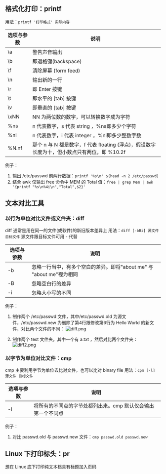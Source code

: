 ## 格式化打印：printf
用法：`printf '打印格式' 实际内容`

|选项与参数|说明|
|-|-|
|\a|警告声音输出|
|\b|即退格键(backspace)|
|\f|清除屏幕 (form feed)|
|\n|输出新的一行|
|\r|即 Enter 按键|
|\t|即水平的 [tab] 按键|
|\v|即垂直的 [tab] 按键|
|\xNN| NN 为两位数的数字，可以转换数字成为字符|
|%ns| n 代表数字，s 代表 string ，%ns即多少个字符|
|%ni| n 代表数字，i 代表 integer ，%ni即多少整数字数|
|%N.nf|那个 n 与 N 都是数字，f 代表 floating (浮点)，假设数字长度为十，但小数点只有两位，即 %10.2f|

例子：
1. 输出 /etc/passwd 前两行数据：`printf '%s\n' $(head -n 2 /etc/passwd)`
2. 结合 awk 仅输出 free 命令中 MEM 的 Total 值：`free | grep Mem | awk '{printf "%s\n%4i\n","Total",$2}'`

## 文本对比工具
### 以行为单位对比文件或文件夹：diff
diff 通常是用在同一的文件(或软件)的新旧版本差异上
用法：`diff [-bBi] 源文件 目标文件`
源文件跟目标文件可用 - 代替

|选项与参数|说明|
|-|-|
|-b|忽略一行当中，有多个空白的差异。即将"about me" 与 "about me"视为相同|
|-B|忽略空白行的差异|
|-i|忽略大小写的不同|

例子：
1. 制作两个 /etc/passwd 文件，其中/etc/passwd.old 为源文件，/etc/passwd.new 为删除了第4行跟修改第6行为 Hello World 的新文件，对比两个文件的不同：
![diff.png](https://i.loli.net/2021/01/24/pwCgQuy5hWL1Tjv.png)

2. 制作两个 test 文件夹，其中一个有 a.txt ，然后对比两个文件夹：
![diff2.png](https://i.loli.net/2021/01/24/t5lL6o7AgFZuCxa.png)

### 以字节为单位对比文件：cmp
cmp 主要利用字节为单位去比对文件，也可以比对 binary file
用法：`cpm [-l] 源文件 目标文件`

|选项与参数|说明|
|-|-|
|-l|将所有的不同点的字节处都列出来。cmp 默认仅会输出第一个不同点|

例子：
1. 对比 passwd.old 与 passwd.new 文件：`cmp passwd.old passwd.new`

## Linux 下打印标头：pr
想在 Linux 底下打印纯文本档具有标题加入页码